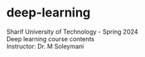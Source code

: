 # deep-learning
Sharif University of Technology - Spring 2024        
Deep learning course contents           
Instructor: Dr. M Soleymani
